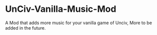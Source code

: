 # UnCiv-Vanilla-Music-Mod
A Mod that adds more music for your vanilla game of Unciv, More to be added in the future.
